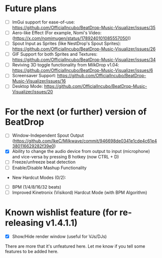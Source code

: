 # Future plans

- [ ] ImGui support for ease-of-use: https://github.com/OfficialIncubo/BeatDrop-Music-Visualizer/issues/35
- [ ] Aero-like Effect (For example, Nomi's Video: (https://x.com/nomimugen/status/1789240101085557050))
- [ ] Spout Input as Sprites (like NestDrop's Spout Sprites): https://github.com/OfficialIncubo/BeatDrop-Music-Visualizer/issues/26
- [ ] GIF Support for both Sprites and Textures: https://github.com/OfficialIncubo/BeatDrop-Music-Visualizer/issues/34
- [ ] Reviving 3D toggle functionality from MilkDrop v1.04: https://github.com/OfficialIncubo/BeatDrop-Music-Visualizer/issues/6
- [ ] Screensaver Support: https://github.com/OfficialIncubo/BeatDrop-Music-Visualizer/issues/16
- [ ] Desktop Mode: https://github.com/OfficialIncubo/BeatDrop-Music-Visualizer/issues/20

# For the next (or further) version of BeatDrop

- [ ] Window-Independent Spout Output (https://github.com/IkeC/Milkwave/commit/946698de0341e1cde4c61e4380116629282f39e0)
- [x] Ability to change the audio device from output to input (microphone) and vice-versa by pressing B hotkey (now CTRL + D)
- [ ] Freeze/unfreeze beat detection
- [ ] Enable/Disable Mashup Functionality
* New Hardcut Modes (0/2):
- [ ] BPM (1/4/8/16/32 beats)
- [ ] Improved Kinetronix (Visikord) Hardcut Mode (with BPM Algorithm)

# Known wishlist feature (for re-releasing v1.4.1.1)

- [x] Show/Hide render window (useful for VJs/DJs)



There are more that it's unfeatured here. Let me know if you tell some features to be added here.

